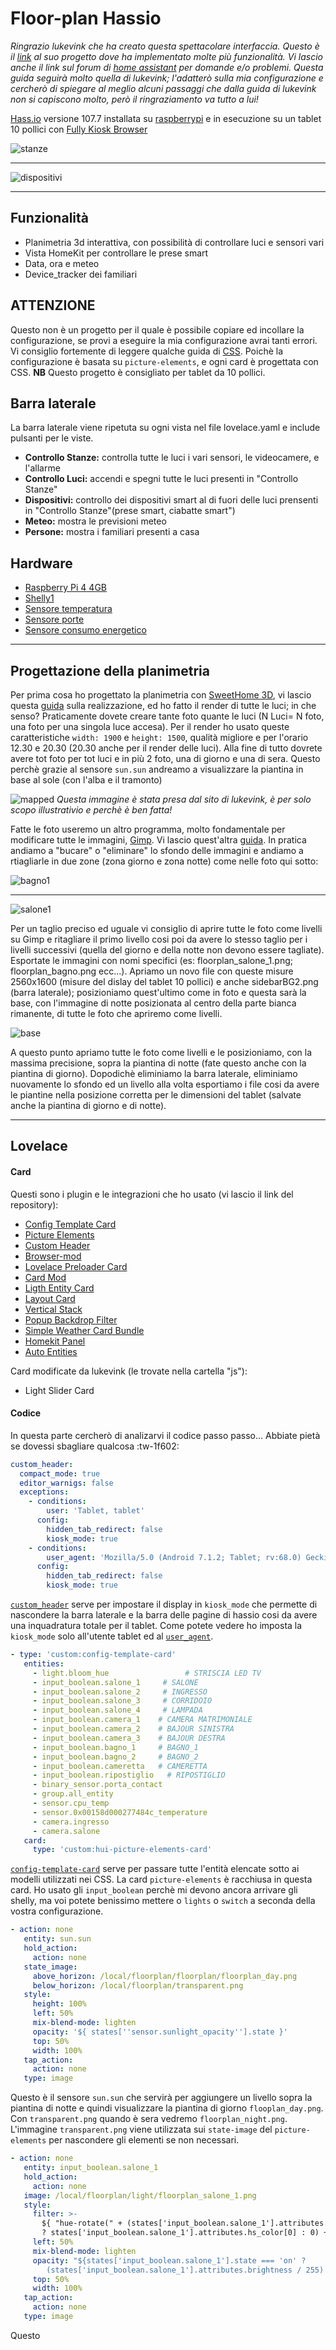 # Floor-plan Hassio
*Ringrazio lukevink che ha creato questa spettacolare interfaccia. Questo è il [link](https://github.com/lukevink/hass-config-lajv "link") al suo progetto dove ha implementato molte più funzionalità. Vi lascio anche il link sul forum di [home assistant](https://community.home-assistant.io/t/floorplan-ui-with-color-synced-lights/169417 "home assistant") per domande e/o problemi. Questa guida seguirà molto quella di lukevink; l'adatterò sulla mia configurazione e cercherò di spiegare al meglio alcuni passaggi che dalla guida di lukevink non si capiscono molto, però il ringraziamento va tutto a lui!*

[Hass.io](https://www.home-assistant.io/ "Hass.io") versione 107.7 installata su [raspberrypi](https://www.raspberrypi.org/ "raspberrypi 4 4gb") e in esecuzione su un tablet 10 pollici con [Fully Kiosk Browser](https://play.google.com/store/apps/details?id=de.ozerov.fully&hl=en "Fully Kiosk Browser")

![stanze](https://github.com/bootpi/floor-plan/blob/master/stanze.gif?raw=true)

------------

![dispositivi](https://github.com/bootpi/floor-plan/blob/master/dispositivi.gif?raw=true)

------------

## Funzionalità
- Planimetria 3d interattiva, con possibilità di controllare luci e sensori vari
- Vista HomeKit per controllare le prese smart
- Data, ora e meteo
- Device_tracker dei familiari

## ATTENZIONE
Questo non è un progetto per il quale è possibile copiare ed incollare la configurazione, se provi a eseguire la mia configurazione avrai tanti errori. 
Vi consiglio fortemente di leggere qualche guida di [CSS](https://www.w3schools.com/css/ "css"). Poichè la configurazione è basata su `picture-elements`, e ogni card è progettata con CSS.
**NB** Questo progetto è consigliato per tablet da 10 pollici.

## Barra laterale
La barra laterale viene ripetuta su ogni vista nel file lovelace.yaml e include pulsanti per le viste. 
- **Controllo Stanze:** controlla tutte le luci i vari sensori, le videocamere, e l'allarme
- **Controllo Luci:** accendi e spegni tutte le luci presenti in "Controllo Stanze"
- **Dispositivi:** controllo dei dispositivi smart al di fuori delle luci prensenti in "Controllo Stanze"(prese smart, ciabatte smart")
- **Meteo:** mostra le previsioni meteo
- **Persone:** mostra i familiari presenti a casa

## Hardware
- [Raspberry Pi 4 4GB](https://www.amazon.it/dp/B07WQSYHRJ/ref=cm_sw_em_r_mt_dp_U_ZFEGEbG3X6EN8)
- [Shelly1 ](https://www.shellyitalia.com/shelly-1-v3/ "Shelly1 ")
- [Sensore temperatura](https://www.amazon.it/Xiaomi-Smart-Temperature-humidity-Sensor/dp/B074SX1FNP "Sensore temperatura")
- [Sensore porte](https://www.amazon.it/dp/B07PYG6GVK/ref=cm_sw_em_r_mt_dp_U_WMEGEbPGSNQVT)
- [Sensore consumo energetico](https://hassiohelp.eu/2019/03/27/pzem-016/)

------------

## Progettazione della planimetria
Per prima cosa ho progettato la planimetria con [SweetHome 3D](http://sweethome3d.com/it/ "SweetHome 3D"), vi lascio questa [guida](https://aarongodfrey.dev/home%20automation/tips_for_creating_a_3d_floorplan_using_sweethome3d/ "guida") sulla realizzazione, ed ho fatto il render di tutte le luci; in che senso? Praticamente dovete creare tante foto quante le luci (N Luci= N foto, una foto per una singola luce accesa). Per il render ho usato queste caratteristiche `width: 1900` e `height: 1500`, qualità migliore e per l'orario 12.30 e 20.30 (20.30 anche per il render delle luci).
Alla fine di tutto dovrete avere tot foto per tot luci e in più 2 foto, una di giorno e una di sera. Questo perchè grazie al sensore `sun.sun` andreamo a visualizzare la piantina in base al sole (con l'alba e il tramonto)

![mapped](https://github.com/bootpi/floor-plan/blob/master/mapped-lights-info1.png?raw=true)
*Questa immagine è stata presa dal sito di lukevink, è per solo scopo illustrativio e perchè è ben fatta!*

Fatte le foto useremo un altro programma, molto fondamentale per modificare tutte le immagini, [Gimp](https://www.gimp.org/ "Gimp"). Vi lascio quest'altra [guida](https://aarongodfrey.dev/home%20automation/creating-a-3d-floorplan-in-home-assistant/#creating-the-images "guida"). 
In pratica andiamo a "bucare" o "eliminare" lo sfondo delle immagini e andiamo a rtiagliarle in due zone (zona giorno e zona notte) come nelle foto qui sotto:

![bagno1](https://github.com/bootpi/floor-plan/blob/master/floorplan_bagno_1.png?raw=true)

------------

![salone1](https://github.com/bootpi/floor-plan/blob/master/floorplan_salone_1.png?raw=true)

Per un taglio preciso ed uguale vi consiglio di aprire tutte le foto come livelli su Gimp e ritagliare il primo livello cosi poi da avere lo stesso taglio per i livelli successivi (quella del giorno e della notte non devono essere tagliate). Esportate le immagini con nomi specifici (es: floorplan_salone_1.png; floorplan_bagno.png ecc...).
Apriamo un novo file con queste misure 2560x1600 (misure del dislay del tablet 10 pollici) e anche sidebarBG2.png (barra laterale); posizioniamo quest'ultimo come in foto e questa sarà la base, con l'immagine di notte posizionata al centro della parte bianca rimanente, di tutte le foto che apriremo come livelli.

![base](https://github.com/bootpi/floor-plan/blob/master/base.png?raw=true)

A questo punto apriamo tutte le foto come livelli e le posizioniamo, con la massima precisione,  sopra la piantina di notte (fate questo anche con la piantina di giorno). Dopodichè eliminiamo la barra laterale, eliminiamo nuovamente lo sfondo ed un livello alla volta esportiamo i file cosi da avere le piantine nella posizione corretta per le dimensioni del tablet (salvate anche la piantina di giorno e di notte).

------------


## Lovelace

#### Card
Questi sono i plugin e le integrazioni che ho usato (vi lascio il link del repository):
- [Config Template Card](https://github.com/iantrich/config-template-card "Config template card")
- [Picture Elements](https://www.home-assistant.io/lovelace/picture-elements/ "Picture Elements")
- [Custom Header](https://github.com/maykar/custom-header)
- [Browser-mod](https://github.com/thomasloven/hass-browser_mod)
- [Lovelace Preloader Card](https://github.com/gadgetchnnel/lovelace-card-preloader)
- [Card Mod](https://github.com/thomasloven/lovelace-card-mod)
- [Ligth Entity Card](https://github.com/ljmerza/light-entity-card)
- [Layout Card](https://github.com/thomasloven/lovelace-layout-card)
- [Vertical Stack](https://github.com/ofekashery/vertical-stack-in-card)
- [Popup Backdrop Filter](https://github.com/gabe565/popup-backdrop-filter)
- [Simple Weather Card Bundle](https://github.com/kalkih/simple-weather-card)
- [Homekit Panel](https://github.com/DBuit/Homekit-panel-card)
- [Auto Entities](https://github.com/thomasloven/lovelace-auto-entities)

Card modificate da lukevink (le trovate nella cartella "js"):
- Light Slider Card 

#### Codice
In questa parte cercherò di analizarvi il codice passo passo... Abbiate pietà se dovessi sbagliare qualcosa :tw-1f602:
```yaml
custom_header:
  compact_mode: true
  editor_warnigs: false
  exceptions:
    - conditions:
        user: 'Tablet, tablet'
      config:
        hidden_tab_redirect: false
        kiosk_mode: true
    - conditions:
        user_agent: 'Mozilla/5.0 (Android 7.1.2; Tablet; rv:68.0) Gecki/68.0 Firefox/68.0'
      config:
        hidden_tab_redirect: false
        kiosk_mode: true
```
[`custom_header`](https://github.com/maykar/custom-header) serve per impostare il display in `kiosk_mode` che permette di nascondere la barra laterale e la barra delle pagine di hassio cosi da avere una inquadratura totale per il tablet. Come potete vedere ho imposta la `kiosk_mode` solo all'utente tablet ed al [`user_agent`](https://www.whatsmyua.info/).

```yaml
- type: 'custom:config-template-card'
   entities:
     - light.bloom_hue                 # STRISCIA LED TV
     - input_boolean.salone_1     # SALONE
     - input_boolean.salone_2     # INGRESSO
     - input_boolean.salone_3     # CORRIDOIO
     - input_boolean.salone_4     # LAMPADA
     - input_boolean.camera_1    # CAMERA MATRIMONIALE
     - input_boolean.camera_2    # BAJOUR SINISTRA
     - input_boolean.camera_3    # BAJOUR DESTRA
     - input_boolean.bagno_1     # BAGNO_1
     - input_boolean.bagno_2     # BAGNO_2
     - input_boolean.cameretta   # CAMERETTA
     - input_boolean.ripostiglio   # RIPOSTIGLIO
     - binary_sensor.porta_contact
     - group.all_entity
     - sensor.cpu_temp
     - sensor.0x00158d000277484c_temperature
     - camera.ingresso
     - camera.salone
   card:
     type: 'custom:hui-picture-elements-card'
```
[`config-template-card`](https://github.com/iantrich/config-template-card) serve per passare tutte l'entità elencate sotto ai modelli utilizzati nei CSS. La card `picture-elements` è racchiusa in questa card.
Ho usato gli `input_boolean` perchè mi devono ancora arrivare gli shelly, ma voi potete benissimo mettere o `lights` o `switch` a seconda della vostra configurazione.

```yaml
- action: none
   entity: sun.sun
   hold_action:
     action: none
   state_image:
     above_horizon: /local/floorplan/floorplan/floorplan_day.png
     below_horizon: /local/floorplan/transparent.png
   style:
     height: 100%
     left: 50%
     mix-blend-mode: lighten
     opacity: '${ states[''sensor.sunlight_opacity''].state }'
     top: 50%
     width: 100%
   tap_action:
     action: none
   type: image
```
Questo è il sensore `sun.sun` che servirà per aggiungere un livello sopra la piantina di notte e quindi visualizzare la piantina di giorno `flooplan_day.png`. Con `transparent.png` quando è sera vedremo `floorplan_night.png`.
L'immagine `transparent.png` viene utilizzata sui `state-image` del `picture-elements` per nascondere gli elementi se non necessari.

```yaml
- action: none
   entity: input_boolean.salone_1
   hold_action:
     action: none
   image: /local/floorplan/light/floorplan_salone_1.png
   style:
     filter: >-
       ${ "hue-rotate(" + (states['input_boolean.salone_1'].attributes.hs_color
       ? states['input_boolean.salone_1'].attributes.hs_color[0] : 0) + "deg)"}
     left: 50%
     mix-blend-mode: lighten
     opacity: "${states['input_boolean.salone_1'].state === 'on' ?
        (states['input_boolean.salone_1'].attributes.brightness / 255) : '0'}"
     top: 50%
     width: 100%
   tap_action:
     action: none
   type: image
```
Questo
